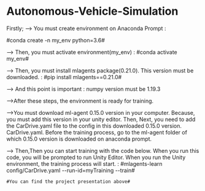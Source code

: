 # Autonomous-Vehicle-Simulation

Firstly;
--> You must create environment on Anaconda Prompt : 

#conda create -n my_env python=3.6#
    
--> Then, you must activate environment(my_env) : 
    #conda activate my_env#
    
--> Then, you must install mlagents package(0.21.0). This version must be downloaded. : 
    #pip install mlagents==0.21.0#
    
--> And this point is important : numpy version must be 1.19.3 

-->After these steps, the environment is ready for training. 

-->You must download ml-agent 0.15.0 version in your computer. Because, you must add this version in your unity editor. 
   Then, Next, you need to add the CarDrive.yaml file to the config in this downloaded 0.15.0 version. CarDrive.yaml.
   Before the training process, go to the ml-agent folder of which 0.15.0 version is downloaded on anaconda prompt. 

--> Then,Then you can start training with the code below. When you run this code, you will be prompted to run Unity Editor. When you run the Unity environment, the training process will start. : 
    #mlagents-learn config/CarDrive.yaml --run-id=myTraining --train#
    
    
    #You can find the project presentation above# 
